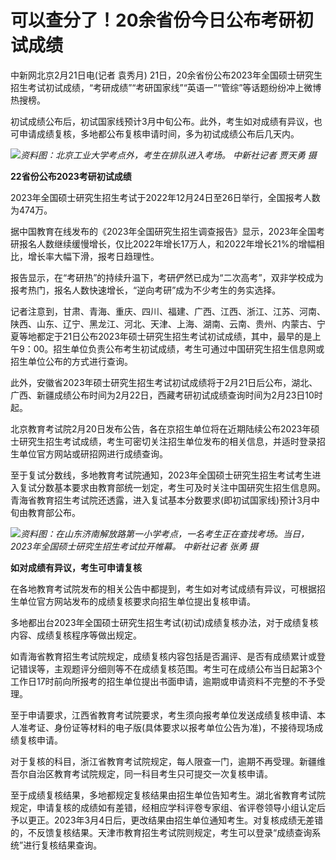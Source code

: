 # 可以查分了！20余省份今日公布考研初试成绩

中新网北京2月21日电(记者 袁秀月)
21日，20余省份公布2023年全国硕士研究生招生考试初试成绩，“考研成绩”“考研国家线”“英语一”“管综”等话题纷纷冲上微博热搜榜。

初试成绩公布后，初试国家线预计3月中旬公布。此外，考生如对成绩有异议，也可申请成绩复核，多地都公布复核申请时间，多为初试成绩公布后几天内。

![](https://inews.gtimg.com/om_bt/O1b1wutLd8qE8O7h7WLk__XfNfZmbsqcFlCHr0BEgChboAA/1000)_资料图：北京工业大学考点外，考生在排队进入考场。
中新社记者 贾天勇 摄_

**22省份公布2023考研初试成绩**

2023年全国硕士研究生招生考试于2022年12月24日至26日举行，全国报考人数为474万。

据中国教育在线发布的《2023年全国研究生招生调查报告》显示，2023年全国考研报名人数继续缓慢增长，仅比2022年增长17万人，和2022年增长21%的增幅相比，增长率大幅下滑，报考日趋理性。

报告显示，在“考研热”的持续升温下，考研俨然已成为“二次高考”，双非学校成为报考热门，报名人数快速增长，“逆向考研”成为不少考生的务实选择。

记者注意到，甘肃、青海、重庆、四川、福建、广西、江西、浙江、江苏、河南、陕西、山东、辽宁、黑龙江、河北、天津、上海、湖南、云南、贵州、内蒙古、宁夏等地都定于21日公布2023年硕士研究生招生考试初试成绩，其中，最早的是上午9：00。招生单位负责公布考生初试成绩，考生可通过中国研究生招生信息网或招生单位公布的方式进行查询。

此外，安徽省2023年硕士研究生招生考试初试成绩将于2月21日后公布，湖北、广西、新疆成绩公布时间为2月22日，西藏考研初试成绩查询时间为2月23日10时起。

北京教育考试院2月20日发布公告，各在京招生单位将在近期陆续公布2023年硕士研究生招生考试成绩，考生可密切关注招生单位发布的相关信息，并适时登录招生单位官方网站或研招网进行成绩查询。

至于复试分数线，多地教育考试院通知，2023年全国硕士研究生招生考试考生进入复试分数基本要求由教育部统一划定，考生可及时关注中国研究生招生信息网。青海省教育招生考试院还透露，进入复试基本分数要求(即初试国家线)预计3月中旬由教育部公布。

![](https://inews.gtimg.com/om_bt/O23EBbLrmxktXForbYj4NoXXpYEVk1V5JdIFrEmtTyp_UAA/1000)_资料图：在山东济南解放路第一小学考点，一名考生正在查找考场。当日，2023年全国硕士研究生招生考试拉开帷幕。
中新社记者 张勇 摄_

**如对成绩有异议，考生可申请复核**

在各地教育考试院发布的相关公告中都提到，考生如对考试成绩有异议，可根据招生单位官方网站发布的成绩复核要求向招生单位提出复核申请。

多地都出台2023年全国硕士研究生招生考试(初试)成绩复核办法，对于成绩复核内容、成绩复核程序等做出规定。

如青海省教育招生考试院规定，成绩复核内容包括是否漏评、是否有成绩累计或登记错误等，主观题评分细则等不在成绩复核范围。考生可在成绩公布当日起第3个工作日17时前向所报考的招生单位提出书面申请，逾期或申请资料不完整的不予受理。

至于申请要求，江西省教育考试院要求，考生须向报考单位发送成绩复核申请、本人准考证、身份证等材料的电子版(具体要求以报考单位公告为准)，不接待现场成绩复核申请。

对于复核的科目，浙江省教育考试院规定，每人限查一门，逾期不再受理。新疆维吾尔自治区教育考试院规定，同一科目考生只可提交一次复核申请。

至于成绩复核结果，多地都规定复核结果由招生单位告知考生。湖北省教育考试院规定，申请复核的成绩如有差错，经相应学科评卷专家组、省评卷领导小组认定后予以更正。2023年3月4日后，更改结果由招生单位通知考生。对复核成绩无差错的，不反馈复核结果。天津市教育招生考试院则规定，考生可以登录“成绩查询系统”进行复核结果查询。

